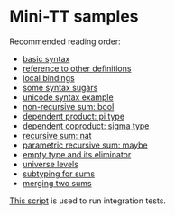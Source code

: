 # Mini-TT samples

Recommended reading order:

+ [basic syntax](./basics/simple.minitt)
+ [reference to other definitions](./basics/reference.minitt)
+ [local bindings](./basics/local-binding.minitt)
+ [some syntax sugars](./basics/syntacic-sugar.minitt)
+ [unicode syntax example](./basics/unicode.minitt)
+ [non-recursive sum: bool](./sum-split/bool.minitt)
+ [dependent product: pi type](./dependent/function.minitt)
+ [dependent coproduct: sigma type](./dependent/sigma.minitt)
+ [recursive sum: nat](./sum-split/nat.minitt)
+ [parametric recursive sum: maybe](./sum-split/maybe.minitt)
+ [empty type and its eliminator](./sum-split/empty-eliminate.minitt)
+ [universe levels](./basics/univese.minitt)
+ [subtyping for sums](./first-class-sum/subtyping.minitt)
+ [merging two sums](./sum-split/merge.minitt)

[This script](test.pl) is used to run integration tests.
